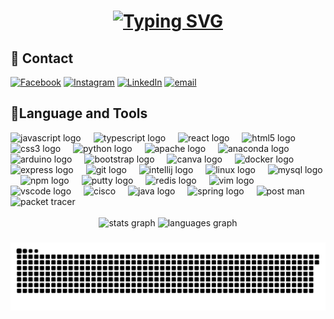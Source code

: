 <h1 align="center">
<a href="https://git.io/typing-svg"><img src="https://readme-typing-svg.herokuapp.com?font=Darumadrop+One&size=30&color=01F700&pause=1000&center=true&vCenter=true&width=435&lines=Hi%F0%9F%91%8B;I'm+a+3rd-year+Computer+Science;at+KMITL" alt="Typing SVG" /></a>
</h1>

## 📨 Contact
[![Facebook](https://img.shields.io/badge/Facebook-%231877F2.svg?logo=Facebook&logoColor=white)](https://facebook.com/https://www.facebook.com/MIST3R.AUM) [![Instagram](https://img.shields.io/badge/Instagram-%23E4405F.svg?logo=Instagram&logoColor=white)](https://instagram.com/0x4t7vph0l) [![LinkedIn](https://img.shields.io/badge/LinkedIn-%230077B5.svg?logo=linkedin&logoColor=white)](https://linkedin.com/in/attaphol-youngpirom-214839347/) [![email](https://img.shields.io/badge/Email-D14836?logo=gmail&logoColor=white)](mailto:attaphol.you@gmail.com) 
###
###
## 🔧Language and Tools
<div align="left">
  <img src="https://cdn.jsdelivr.net/gh/devicons/devicon/icons/javascript/javascript-original.svg" height="30" alt="javascript logo"  />
  <img width="12" />
  <img src="https://cdn.jsdelivr.net/gh/devicons/devicon/icons/typescript/typescript-original.svg" height="30" alt="typescript logo"  />
  <img width="12" />
  <img src="https://cdn.jsdelivr.net/gh/devicons/devicon/icons/react/react-original.svg" height="30" alt="react logo"  />
  <img width="12" />
  <img src="https://cdn.jsdelivr.net/gh/devicons/devicon/icons/html5/html5-original.svg" height="30" alt="html5 logo"  />
  <img width="12" />
  <img src="https://cdn.jsdelivr.net/gh/devicons/devicon/icons/css3/css3-original.svg" height="30" alt="css3 logo"  />
  <img width="12" />
  <img src="https://cdn.jsdelivr.net/gh/devicons/devicon/icons/python/python-original.svg" height="30" alt="python logo"  />
  <img width="12" />
  <img src="https://cdn.jsdelivr.net/gh/devicons/devicon/icons/apache/apache-original.svg" height="30" alt="apache logo"  />
  <img width="12" />
  <img src="https://cdn.jsdelivr.net/gh/devicons/devicon/icons/anaconda/anaconda-original.svg" height="30" alt="anaconda logo"  />
  <img width="12" />
  <img src="https://cdn.jsdelivr.net/gh/devicons/devicon/icons/arduino/arduino-original.svg" height="30" alt="arduino logo"  />
  <img width="12" />
  <img src="https://cdn.jsdelivr.net/gh/devicons/devicon/icons/bootstrap/bootstrap-original.svg" height="30" alt="bootstrap logo"  />
  <img width="12" />
  <img src="https://cdn.jsdelivr.net/gh/devicons/devicon/icons/canva/canva-original.svg" height="30" alt="canva logo"  />
  <img width="12" />
  <img src="https://cdn.jsdelivr.net/gh/devicons/devicon/icons/docker/docker-original.svg" height="30" alt="docker logo"  />
  <img width="12" />
  <img src="https://cdn.jsdelivr.net/gh/devicons/devicon/icons/express/express-original.svg" height="30" alt="express logo"  />
  <img width="12" />
  <img src="https://cdn.jsdelivr.net/gh/devicons/devicon/icons/git/git-original.svg" height="30" alt="git logo"  />
  <img width="12" />
  <img src="https://cdn.jsdelivr.net/gh/devicons/devicon/icons/intellij/intellij-original.svg" height="30" alt="intellij logo"  />
  <img width="12" />
  <img src="https://cdn.jsdelivr.net/gh/devicons/devicon/icons/linux/linux-original.svg" height="30" alt="linux logo"  />
  <img width="12" />
  <img src="https://cdn.jsdelivr.net/gh/devicons/devicon/icons/mysql/mysql-original.svg" height="30" alt="mysql logo"  />
  <img width="12" />
  <img src="https://cdn.jsdelivr.net/gh/devicons/devicon/icons/npm/npm-original-wordmark.svg" height="30" alt="npm logo"  />
  <img width="12" />
  <img src="https://cdn.jsdelivr.net/gh/devicons/devicon/icons/putty/putty-original.svg" height="30" alt="putty logo"  />
  <img width="12" />
  <img src="https://cdn.jsdelivr.net/gh/devicons/devicon/icons/redis/redis-original.svg" height="30" alt="redis logo"  />
  <img width="12" />
  <img src="https://cdn.jsdelivr.net/gh/devicons/devicon/icons/vim/vim-original.svg" height="30" alt="vim logo"  />
  <img width="12" />
  <img src="https://cdn.jsdelivr.net/gh/devicons/devicon/icons/vscode/vscode-original.svg" height="30" alt="vscode logo"  />
  <img width="12" />
  <img src="https://upload.wikimedia.org/wikipedia/commons/thumb/0/08/Cisco_logo_blue_2016.svg/1280px-Cisco_logo_blue_2016.svg.png" height="30" alt="cisco"  />
  <img width="12" />
  <img src="https://cdn.jsdelivr.net/gh/devicons/devicon/icons/java/java-original.svg" height="30" alt="java logo"  />
  <img width="12" />
  <img src="https://cdn.jsdelivr.net/gh/devicons/devicon/icons/spring/spring-original.svg" height="30" alt="spring logo"  />
  <img width="12" />
  <img src="https://www.svgrepo.com/show/354202/postman-icon.svg" height="30" alt="post man"  />
  <img width="12" />
  <img src="https://hurbad.com/wp-content/uploads/2021/12/Cisco-Packet-Tracer.png" height="30" alt="packet tracer"  />
</div>
<br>

<div align="center">
  <img src="https://github-readme-stats.vercel.app/api?username=AT74PH0L&hide_title=false&hide_rank=false&show_icons=true&include_all_commits=true&count_private=true&disable_animations=false&theme=city_lights&locale=en&hide_border=true" height="150" alt="stats graph"  />
  <img src="https://github-readme-stats.vercel.app/api/top-langs?username=AT74PH0L&locale=en&hide_title=false&layout=compact&card_width=320&langs_count=5&theme=city_lights&hide_border=true" height="150" alt="languages graph"  />
</div>


###


<img src="https://raw.githubusercontent.com/AT74PH0L/AT74PH0L/output/snake.svg" alt="Snake animation" />

###
